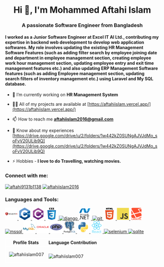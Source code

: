 <h1 align="center">Hi 👋, I'm Mohammed Aftahi Islam</h1>
<h3 align="center">A passionate Software Engineer from Bangladesh</h3>

<h4 align="left">I worked as a Junior Software Engineer at Excel IT AI Ltd., contributing my expertise in backend web development to develop web application softwares. My role involves updating the existing HR Management Software Features (such as adding filter search by employee joining date and department in employee management section, creating employee work hour management section, updating employee entry and exit time management features etc.) and also updating ERP Management Software features (such as adding Employee management section, updating search filters of inventory management etc.) using Laravel and My SQL database.</h4>

- 🔭 I’m currently working on **HR Management System**

- 👨‍💻 All of my projects are available at [https://aftahiislam.vercel.app/](https://aftahiislam.vercel.app/)

- 📫 How to reach me **aftahiislam2016@gmail.com**

- 📄 Know about my experiences [https://drive.google.com/drive/u/2/folders/1w442kZ0SUNgAJVJdMo_soFvV20ULib9Q](https://drive.google.com/drive/u/2/folders/1w442kZ0SUNgAJVJdMo_soFvV20ULib9Q)

- ⚡ Hobbies - **I love to do Travelling, watching movies.**

<h3 align="left">Connect with me:</h3>
<p align="left">
<a href="https://linkedin.com/in/aftahi9131b1138" target="blank"><img align="center" src="https://raw.githubusercontent.com/rahuldkjain/github-profile-readme-generator/master/src/images/icons/Social/linked-in-alt.svg" alt="aftahi9131b1138" height="30" width="40" /></a>
<a href="https://www.hackerrank.com/aftahiislam2016" target="blank"><img align="center" src="https://raw.githubusercontent.com/rahuldkjain/github-profile-readme-generator/master/src/images/icons/Social/hackerrank.svg" alt="aftahiislam2016" height="30" width="40" /></a>
</p>

<h3 align="left">Languages and Tools:</h3>
<p align="left"> <a href="https://angular.io" target="_blank" rel="noreferrer"> <img src="https://raw.githubusercontent.com/devicons/devicon/master/icons/angularjs/angularjs-original-wordmark.svg" alt="angularjs" width="40" height="40"/> </a> <a href="https://www.w3schools.com/cpp/" target="_blank" rel="noreferrer"> <img src="https://raw.githubusercontent.com/devicons/devicon/master/icons/cplusplus/cplusplus-original.svg" alt="cplusplus" width="40" height="40"/> </a> <a href="https://www.w3schools.com/cs/" target="_blank" rel="noreferrer"> <img src="https://raw.githubusercontent.com/devicons/devicon/master/icons/csharp/csharp-original.svg" alt="csharp" width="40" height="40"/> </a> <a href="https://www.w3schools.com/css/" target="_blank" rel="noreferrer"> <img src="https://raw.githubusercontent.com/devicons/devicon/master/icons/css3/css3-original-wordmark.svg" alt="css3" width="40" height="40"/> </a> <a href="https://www.djangoproject.com/" target="_blank" rel="noreferrer"> <img src="https://cdn.worldvectorlogo.com/logos/django.svg" alt="django" width="40" height="40"/> </a> <a href="https://dotnet.microsoft.com/" target="_blank" rel="noreferrer"> <img src="https://raw.githubusercontent.com/devicons/devicon/master/icons/dot-net/dot-net-original-wordmark.svg" alt="dotnet" width="40" height="40"/> </a> <a href="https://git-scm.com/" target="_blank" rel="noreferrer"> <img src="https://www.vectorlogo.zone/logos/git-scm/git-scm-icon.svg" alt="git" width="40" height="40"/> </a> <a href="https://www.w3.org/html/" target="_blank" rel="noreferrer"> <img src="https://raw.githubusercontent.com/devicons/devicon/master/icons/html5/html5-original-wordmark.svg" alt="html5" width="40" height="40"/> </a> <a href="https://developer.mozilla.org/en-US/docs/Web/JavaScript" target="_blank" rel="noreferrer"> <img src="https://raw.githubusercontent.com/devicons/devicon/master/icons/javascript/javascript-original.svg" alt="javascript" width="40" height="40"/> </a> <a href="https://laravel.com/" target="_blank" rel="noreferrer"> <img src="https://raw.githubusercontent.com/devicons/devicon/master/icons/laravel/laravel-plain-wordmark.svg" alt="laravel" width="40" height="40"/> </a> <a href="https://www.microsoft.com/en-us/sql-server" target="_blank" rel="noreferrer"> <img src="https://www.svgrepo.com/show/303229/microsoft-sql-server-logo.svg" alt="mssql" width="40" height="40"/> </a> <a href="https://www.mysql.com/" target="_blank" rel="noreferrer"> <img src="https://raw.githubusercontent.com/devicons/devicon/master/icons/mysql/mysql-original-wordmark.svg" alt="mysql" width="40" height="40"/> </a> <a href="https://www.oracle.com/" target="_blank" rel="noreferrer"> <img src="https://raw.githubusercontent.com/devicons/devicon/master/icons/oracle/oracle-original.svg" alt="oracle" width="40" height="40"/> </a> <a href="https://www.php.net" target="_blank" rel="noreferrer"> <img src="https://raw.githubusercontent.com/devicons/devicon/master/icons/php/php-original.svg" alt="php" width="40" height="40"/> </a> <a href="https://www.postgresql.org" target="_blank" rel="noreferrer"> <img src="https://raw.githubusercontent.com/devicons/devicon/master/icons/postgresql/postgresql-original-wordmark.svg" alt="postgresql" width="40" height="40"/> </a> <a href="https://www.python.org" target="_blank" rel="noreferrer"> <img src="https://raw.githubusercontent.com/devicons/devicon/master/icons/python/python-original.svg" alt="python" width="40" height="40"/> </a> <a href="https://reactjs.org/" target="_blank" rel="noreferrer"> <img src="https://raw.githubusercontent.com/devicons/devicon/master/icons/react/react-original-wordmark.svg" alt="react" width="40" height="40"/> </a> <a href="https://www.selenium.dev" target="_blank" rel="noreferrer"> <img src="https://raw.githubusercontent.com/detain/svg-logos/780f25886640cef088af994181646db2f6b1a3f8/svg/selenium-logo.svg" alt="selenium" width="40" height="40"/> </a> <a href="https://www.sqlite.org/" target="_blank" rel="noreferrer"> <img src="https://www.vectorlogo.zone/logos/sqlite/sqlite-icon.svg" alt="sqlite" width="40" height="40"/> </a> </p>

<table class="table table-striped" style="border: 1px solid white; border-collapse: collapse;">
  <thead>
    <tr>
      <th scope="col" style="border: 1px solid white; border-collapse: collapse; text-align: center;">Profile Stats</th>
      <th scope="col" style="border: 1px solid white; border-collapse: collapse; text-align: center;">Language Contribution</th>
    </tr>
  </thead>
  <tbody>
    <tr>
      <td style="border: 1px solid white; border-collapse: collapse;"><p>&nbsp;<img align="center" src="https://github-readme-stats.vercel.app/api?username=aftahiislam007&show_icons=true&locale=en" alt="aftahiislam007" /></p></td>
      <td style="border: 1px solid white; border-collapse: collapse;"><p><img align="left" src="https://github-readme-stats.vercel.app/api/top-langs?username=aftahiislam007&show_icons=true&locale=en&layout=compact" alt="aftahiislam007" /></p></td>
    </tr>
  </tbody>
</table>



